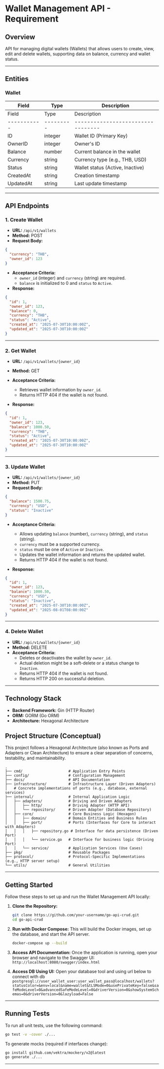 # Wallet Management API - Requirement

## Overview

API for managing digital wallets (Wallets) that allows users to create, view, edit and delete wallets, supporting data on balance, currency and wallet status.

---

## Entities

### Wallet

| Field     | Type    | Description                       |
|-----------|---------|---------------------------------|
| Field     | Type    | Description                       |
|-----------|---------|---------------------------------|
| ID        | integer | Wallet ID (Primary Key)         |
| OwnerID   | integer | Owner's ID                      |
| Balance   | number  | Current balance in the wallet   |
| Currency  | string  | Currency type (e.g., THB, USD)  |
| Status    | string  | Wallet status (Active, Inactive)|
| CreatedAt | string  | Creation timestamp              |
| UpdatedAt | string  | Last update timestamp           |

---

## API Endpoints

### 1. Create Wallet

- **URL:** `/api/v1/wallets`
- **Method:** POST
- **Request Body:**

```json
{
  "currency": "THB",
  "owner_id": 123
}
```

- **Acceptance Criteria:**
  - `owner_id` (integer) and `currency` (string) are required.
  - `balance` is initialized to 0 and `status` to `Active`.
- **Response:**

```json
{
  "id": 1,
  "owner_id": 123,
  "balance": 0,
  "currency": "THB",
  "status": "Active",
  "created_at": "2025-07-30T10:00:00Z",
  "updated_at": "2025-07-30T10:00:00Z"
}
```

---

### 2. Get Wallet

- **URL:** `/api/v1/wallets/{owner_id}`
- **Method:** GET
- **Acceptance Criteria:**
  - Retrieves wallet information by `owner_id`.
  - Returns HTTP 404 if the wallet is not found.

- **Response:**

```json
{
  "id": 1,
  "owner_id": 123,
  "balance": 1000.50,
  "currency": "THB",
  "status": "Active",
  "created_at": "2025-07-30T10:00:00Z",
  "updated_at": "2025-07-30T10:00:00Z"
}
```

---

### 3. Update Wallet

- **URL:** `/api/v1/wallets/{owner_id}`
- **Method:** PUT
- **Request Body:**

```json
{
  "balance": 1500.75,
  "currency": "USD",
  "status": "Inactive"
}
```

- **Acceptance Criteria:**
  - Allows updating `balance` (number), `currency` (string), and `status` (string).
  - `currency` must be a supported currency.
  - `status` must be one of `Active` or `Inactive`.
  - Updates the wallet information and returns the updated wallet.
  - Returns HTTP 404 if the wallet is not found.

- **Response:**

```json
{
  "id": 1,
  "owner_id": 123,
  "balance": 1000.50,
  "currency": "USD",
  "status": "Inactive",
  "created_at": "2025-07-30T10:00:00Z",
  "updated_at": "2025-08-01T08:00:00Z"
}
```

---

### 4. Delete Wallet

- **URL:** `/api/v1/wallets/{owner_id}`
- **Method:** DELETE
- **Acceptance Criteria:**
  - Deletes or deactivates the wallet by `owner_id`.
  - Actual deletion might be a soft-delete or a status change to `Inactive`.
  - Returns HTTP 404 if the wallet is not found.
  - Returns HTTP 200 on successful deletion.

---

## Technology Stack

- **Backend Framework:** Gin (HTTP Router)  
- **ORM:** GORM (Go ORM)  
- **Architecture:** Hexagonal Architecture


## Project Structure (Conceptual)

This project follows a Hexagonal Architecture (also known as Ports and Adapters or Clean Architecture) to ensure a clear separation of concerns, testability, and maintainability.

```
.
├── cmd/                     # Application Entry Points
├── config/                  # Configuration Management
├── docs/                    # API Documentation
├── infrastructure/          # Infrastructure Layer (Driven Adapters)
│   # Concrete implementations of ports (e.g., database, external services)
├── internal/                # Internal Application Logic
│   ├── adapters/            # Driving and Driven Adapters
│   │   ├── http/            # Driving Adapter (HTTP API)
│   │   └── repository/      # Driven Adapter (Database Repository)
│   ├── core/                # Core Business Logic (Hexagon)
│   │   ├── domain/          # Domain Entities and Business Rules
│   │   ├── port/            # Ports (Interfaces for Core to interact with Adapters)
│   │   │   ├── repository.go # Interface for data persistence (Driven Port)
│   │   │   └── service.go   # Interface for business logic (Driving Port)
│   │   └── service/         # Application Services (Use Cases)
├── pkg/                     # Reusable Packages
├── protocol/                # Protocol-Specific Implementations (e.g., HTTP server setup)
└── utils/                   # General Utilities
```

---

## Getting Started

Follow these steps to set up and run the Wallet Management API locally:

1.  **Clone the Repository:**
    ```bash
    git clone https://github.com/your-username/go-api-crud.git
    cd go-api-crud
    ```

2.  **Run with Docker Compose:**
    This will build the Docker images, set up the database, and start the API server.
    ```bash
    docker-compose up --build
    ```

3.  **Access API Documentation:**
    Once the application is running, open your browser and navigate to the Swagger UI:
    `http://localhost:8080/swagger/index.html`

4. **Access DB Using UI:**
    Open your database tool and using url below to connect with db
    `postgresql://user_wallet_user:user_wallet_pass@localhost/wallets?statusColor=&env=local&name=wallet&tLSMode=0&usePrivateKey=false&safeModeLevel=0&advancedSafeModeLevel=0&driverVersion=0&showSystemSchemas=0&driverVersion=0&lazyload=False`
---

## Running Tests

To run all unit tests, use the following command:

```bash
go test -v -cover ./...
```

To generate mocks (required if interfaces change):

```bash
go install github.com/vektra/mockery/v2@latest
go generate ./...
```

---
